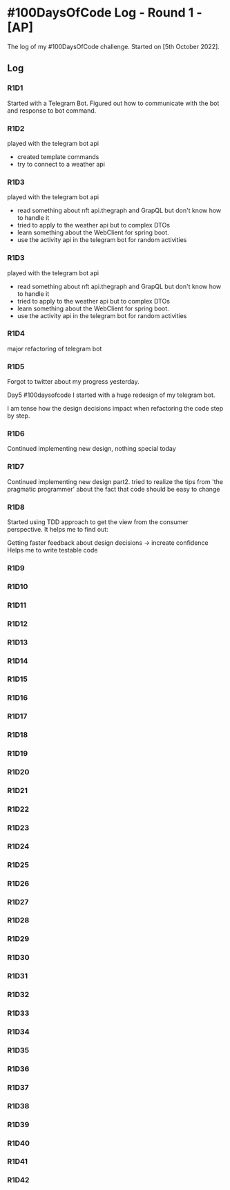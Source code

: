 # #100DaysOfCode Log - Round 1 - [AP]

The log of my #100DaysOfCode challenge. Started on [5th October 2022].

## Log

### R1D1 
Started with a Telegram Bot. Figured out how to communicate with the bot and response to bot command.
### R1D2
played with the telegram bot api
- created template commands
- try to connect to a weather api

### R1D3
played with the telegram bot api
- read something about nft api.thegraph and GrapQL but don't know how to handle it
- tried to apply to the weather api but to complex DTOs
- learn something about the WebClient for spring boot.
- use the activity api in the telegram bot for random activities

### R1D3
played with the telegram bot api
- read something about nft api.thegraph and GrapQL but don't know how to handle it
- tried to apply to the weather api but to complex DTOs
- learn something about the WebClient for spring boot.
- use the activity api in the telegram bot for random activities

### R1D4
major refactoring of telegram bot
### R1D5
Forgot to twitter about my progress yesterday.

Day5 #100daysofcode 
I started with a huge redesign of my telegram bot.

I am tense how the design decisions impact when refactoring the code step by step.
### R1D6
Continued implementing new design, nothing special today
### R1D7
Continued implementing new design part2.
tried to realize the tips from 'the pragmatic programmer' about the fact that code should be easy to change

### R1D8
Started using TDD approach to get the view from the consumer perspective. It helps me to find out:

Getting faster feedback about design decisions -> increate confidence
Helps me to write testable code
### R1D9
### R1D10
### R1D11
### R1D12
### R1D13
### R1D14
### R1D15
### R1D16
### R1D17
### R1D18
### R1D19
### R1D20
### R1D21
### R1D22
### R1D23
### R1D24
### R1D25
### R1D26
### R1D27
### R1D28
### R1D29
### R1D30
### R1D31
### R1D32
### R1D33
### R1D34
### R1D35
### R1D36
### R1D37
### R1D38
### R1D39
### R1D40
### R1D41
### R1D42
